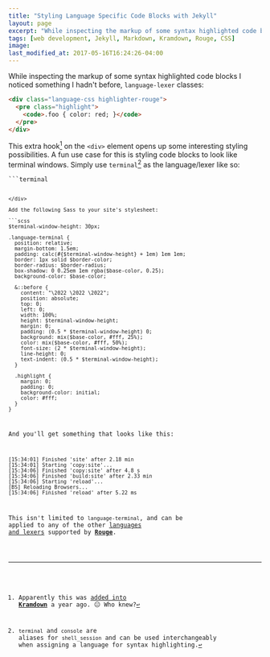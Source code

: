 ```yaml
---
title: "Styling Language Specific Code Blocks with Jekyll"
layout: page
excerpt: "While inspecting the markup of some syntax highlighted code blocks I noticed something I hadn't before, `language-lexer` classes..."
tags: [web development, Jekyll, Markdown, Kramdown, Rouge, CSS]
image:
last_modified_at: 2017-05-16T16:24:26-04:00
---
```


While inspecting the markup of some syntax highlighted code blocks I noticed something I hadn't before, `language-lexer` classes:

```html
<div class="language-css highlighter-rouge">
  <pre class="highlight">
    <code>.foo { color: red; }</code>
  </pre>
</div>
```

This extra hook[^syntax-highlighting-lang] on the `<div>` element opens up some interesting styling possibilities. A fun use case for this is styling code blocks to look like terminal windows. Simply use `terminal`[^terminal-lexer] as the language/lexer like so:

<div class="highlighter-rouge">
<pre class="highlight"><code>```terminal

```</code></pre>
</div>

Add the following Sass to your site's stylesheet:

```scss
$terminal-window-height: 30px;

.language-terminal {
  position: relative;
  margin-bottom: 1.5em;
  padding: calc(#{$terminal-window-height} + 1em) 1em 1em;
  border: 1px solid $border-color;
  border-radius: $border-radius;
  box-shadow: 0 0.25em 1em rgba($base-color, 0.25);
  background-color: $base-color;

  &::before {
    content: "\2022 \2022 \2022";
    position: absolute;
    top: 0;
    left: 0;
    width: 100%;
    height: $terminal-window-height;
    margin: 0;
    padding: (0.5 * $terminal-window-height) 0;
    background: mix($base-color, #fff, 25%);
    color: mix($base-color, #fff, 50%);
    font-size: (2 * $terminal-window-height);
    line-height: 0;
    text-indent: (0.5 * $terminal-window-height);
  }

  .highlight {
    margin: 0;
    padding: 0;
    background-color: initial;
    color: #fff;
  }
}
```

And you'll get something that looks like this:

```terminal
[15:34:01] Finished 'site' after 2.18 min
[15:34:01] Starting 'copy:site'...
[15:34:06] Finished 'copy:site' after 4.8 s
[15:34:06] Finished 'build:site' after 2.33 min
[15:34:06] Starting 'reload'...
[BS] Reloading Browsers...
[15:34:06] Finished 'reload' after 5.22 ms
```

This isn't limited to `language-terminal`, and can be applied to any of the other [languages and lexers](https://github.com/jneen/rouge/wiki/List-of-supported-languages-and-lexers) supported by [**Rouge**](http://rouge.jneen.net/).

[^syntax-highlighting-lang]: Apparently this was [added into **Kramdown**](https://github.com/gettalong/kramdown/issues/328) a year ago. :neutral_face: Who knew?

[^terminal-lexer]: `terminal` and `console` are aliases for `shell_session` and can be used interchangeably when assigning a language for syntax highlighting.
